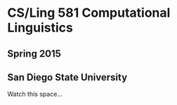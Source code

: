 # CS/Ling 581 Computational Linguistics
## Spring 2015
## San Diego State University

Watch this space...
